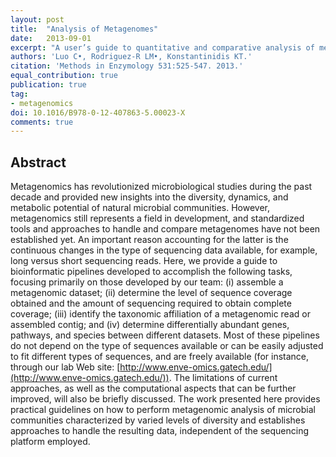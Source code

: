 ```yaml
---
layout: post
title:  "Analysis of Metagenomes"
date:   2013-09-01
excerpt: "A user’s guide to quantitative and comparative analysis of metagenomic datasets."
authors: 'Luo C•, Rodriguez-R LM•, Konstantinidis KT.'
citation: 'Methods in Enzymology 531:525-547. 2013.'
equal_contribution: true
publication: true
tag:
- metagenomics
doi: 10.1016/B978-0-12-407863-5.00023-X
comments: true
---
```


## Abstract

Metagenomics has revolutionized microbiological studies during the past decade and provided new insights into the diversity, dynamics, and metabolic potential of natural microbial communities. However, metagenomics still represents a field in development, and standardized tools and approaches to handle and compare metagenomes have not been established yet. An important reason accounting for the latter is the continuous changes in the type of sequencing data available, for example, long versus short sequencing reads. Here, we provide a guide to bioinformatic pipelines developed to accomplish the following tasks, focusing primarily on those developed by our team: (i) assemble a metagenomic dataset; (ii) determine the level of sequence coverage obtained and the amount of sequencing required to obtain complete coverage; (iii) identify the taxonomic affiliation of a metagenomic read or assembled contig; and (iv) determine differentially abundant genes, pathways, and species between different datasets. Most of these pipelines do not depend on the type of sequences available or can be easily adjusted to fit different types of sequences, and are freely available (for instance, through our lab Web site: [http://www.enve-omics.gatech.edu/](http://www.enve-omics.gatech.edu/)). The limitations of current approaches, as well as the computational aspects that can be further improved, will also be briefly discussed. The work presented here provides practical guidelines on how to perform metagenomic analysis of microbial communities characterized by varied levels of diversity and establishes approaches to handle the resulting data, independent of the sequencing platform employed.
